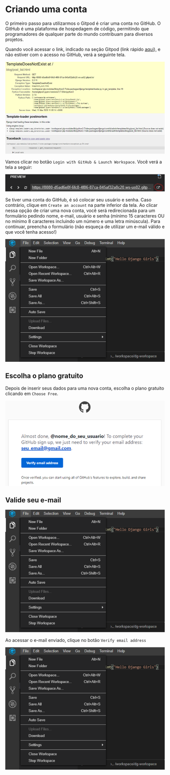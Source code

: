 # Criando uma conta

O primeiro passo para utilizarmos o Gitpod é criar uma conta no GitHub. O GitHub é uma plataforma de hospedagem de código, permitindo que programadores de qualquer parte do mundo contribuam para diversos projetos.

Quando você acessar o link, indicado na seção Gitpod \(link rápido [aqui](https://gitpod.io/#https://github.com/dgtaquara/dg-workspace)\), e não estiver com o acesso no GitHub, verá a seguinte tela.

![Tela inicial do Gitpod](../.gitbook/assets/image%20%2830%29.png)

Vamos clicar no botão `Login with GitHub & Launch Workspace`. Você verá a tela a seguir:

![Tela de acesso ao Github](../.gitbook/assets/image%20%2834%29.png)

Se tiver uma conta do GitHub, é só colocar seu usuário e senha. Caso contrário, clique em `Create an account` na parte inferior da tela. Ao clicar nessa opção de criar uma nova conta, você será redirecionada para um formulário pedindo nome, e-mail, usuário e senha \(mínimo 15 caracteres OU no mínimo 8 caracteres incluindo um número e uma letra minúscula\). Para continuar, preencha o formulário \(não esqueça de utilizar um e-mail válido e que você tenha acesso!\)

![Tela de cadastro do Github](../.gitbook/assets/image%20%2815%29.png)

## Escolha o plano gratuito

Depois de inserir seus dados para uma nova conta, escolha o plano gratuito clicando em `Choose Free`.

![Tela de escolha de plano](../.gitbook/assets/image%20%2814%29.png)

## Valide seu e-mail

![Tela de pedido valida&#xE7;&#xE3;o de e-mail](../.gitbook/assets/image%20%2823%29.png)

Ao acessar o e-mail enviado, clique no botão `Verify email address`

![E-mail enviado](../.gitbook/assets/image%20%2820%29.png)


